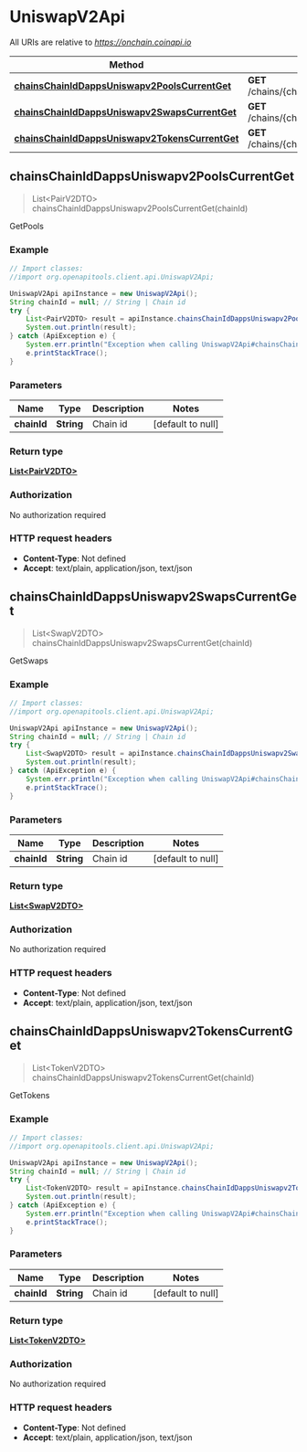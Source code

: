 # UniswapV2Api

All URIs are relative to *https://onchain.coinapi.io*

Method | HTTP request | Description
------------- | ------------- | -------------
[**chainsChainIdDappsUniswapv2PoolsCurrentGet**](UniswapV2Api.md#chainsChainIdDappsUniswapv2PoolsCurrentGet) | **GET** /chains/{chain_id}/dapps/uniswapv2/pools/current | GetPools
[**chainsChainIdDappsUniswapv2SwapsCurrentGet**](UniswapV2Api.md#chainsChainIdDappsUniswapv2SwapsCurrentGet) | **GET** /chains/{chain_id}/dapps/uniswapv2/swaps/current | GetSwaps
[**chainsChainIdDappsUniswapv2TokensCurrentGet**](UniswapV2Api.md#chainsChainIdDappsUniswapv2TokensCurrentGet) | **GET** /chains/{chain_id}/dapps/uniswapv2/tokens/current | GetTokens



## chainsChainIdDappsUniswapv2PoolsCurrentGet

> List&lt;PairV2DTO&gt; chainsChainIdDappsUniswapv2PoolsCurrentGet(chainId)

GetPools

### Example

```java
// Import classes:
//import org.openapitools.client.api.UniswapV2Api;

UniswapV2Api apiInstance = new UniswapV2Api();
String chainId = null; // String | Chain id
try {
    List<PairV2DTO> result = apiInstance.chainsChainIdDappsUniswapv2PoolsCurrentGet(chainId);
    System.out.println(result);
} catch (ApiException e) {
    System.err.println("Exception when calling UniswapV2Api#chainsChainIdDappsUniswapv2PoolsCurrentGet");
    e.printStackTrace();
}
```

### Parameters


Name | Type | Description  | Notes
------------- | ------------- | ------------- | -------------
 **chainId** | **String**| Chain id | [default to null]

### Return type

[**List&lt;PairV2DTO&gt;**](PairV2DTO.md)

### Authorization

No authorization required

### HTTP request headers

- **Content-Type**: Not defined
- **Accept**: text/plain, application/json, text/json


## chainsChainIdDappsUniswapv2SwapsCurrentGet

> List&lt;SwapV2DTO&gt; chainsChainIdDappsUniswapv2SwapsCurrentGet(chainId)

GetSwaps

### Example

```java
// Import classes:
//import org.openapitools.client.api.UniswapV2Api;

UniswapV2Api apiInstance = new UniswapV2Api();
String chainId = null; // String | Chain id
try {
    List<SwapV2DTO> result = apiInstance.chainsChainIdDappsUniswapv2SwapsCurrentGet(chainId);
    System.out.println(result);
} catch (ApiException e) {
    System.err.println("Exception when calling UniswapV2Api#chainsChainIdDappsUniswapv2SwapsCurrentGet");
    e.printStackTrace();
}
```

### Parameters


Name | Type | Description  | Notes
------------- | ------------- | ------------- | -------------
 **chainId** | **String**| Chain id | [default to null]

### Return type

[**List&lt;SwapV2DTO&gt;**](SwapV2DTO.md)

### Authorization

No authorization required

### HTTP request headers

- **Content-Type**: Not defined
- **Accept**: text/plain, application/json, text/json


## chainsChainIdDappsUniswapv2TokensCurrentGet

> List&lt;TokenV2DTO&gt; chainsChainIdDappsUniswapv2TokensCurrentGet(chainId)

GetTokens

### Example

```java
// Import classes:
//import org.openapitools.client.api.UniswapV2Api;

UniswapV2Api apiInstance = new UniswapV2Api();
String chainId = null; // String | Chain id
try {
    List<TokenV2DTO> result = apiInstance.chainsChainIdDappsUniswapv2TokensCurrentGet(chainId);
    System.out.println(result);
} catch (ApiException e) {
    System.err.println("Exception when calling UniswapV2Api#chainsChainIdDappsUniswapv2TokensCurrentGet");
    e.printStackTrace();
}
```

### Parameters


Name | Type | Description  | Notes
------------- | ------------- | ------------- | -------------
 **chainId** | **String**| Chain id | [default to null]

### Return type

[**List&lt;TokenV2DTO&gt;**](TokenV2DTO.md)

### Authorization

No authorization required

### HTTP request headers

- **Content-Type**: Not defined
- **Accept**: text/plain, application/json, text/json

